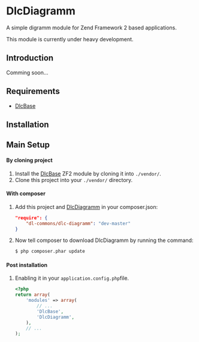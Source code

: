 DlcDiagramm
===================
A simple digramm module for Zend Framework 2 based applications.

This module is currently under heavy development.

## Introduction

Comming soon...

Requirements
------------
* [DlcBase](https://github.com/dlabas/DlcBase)

Installation
------------

## Main Setup

#### By cloning project

1. Install the [DlcBase](https://github.com/dlabas/DlcBase) ZF2 module
   by cloning it into `./vendor/`.
2. Clone this project into your `./vendor/` directory.

#### With composer

1. Add this project and [DlcDiagramm](https://github.com/dlabas/DlcDiagramm) in your composer.json:

    ```json
    "require": {
        "dl-commons/dlc-diagramm": "dev-master"
    }
    ```

2. Now tell composer to download DlcDiagramm by running the command:

    ```bash
    $ php composer.phar update

#### Post installation

1. Enabling it in your `application.config.php`file.

    ```php
    <?php
    return array(
        'modules' => array(
            // ...
            'DlcBase',
            'DlcDiagramm',
        ),
        // ...
    );

